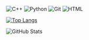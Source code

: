 ![C++](https://img.shields.io/badge/c++-%2300599C.svg?style=for-the-badge&logo=c%2B%2B&logoColor=white)
![Python](https://img.shields.io/badge/python-%233776AB.svg?style=for-the-badge&logo=python&logoColor=white)
![Git](https://img.shields.io/badge/git-%23007ACC.svg?style=for-the-badge&logo=git&logoColor=white)
![HTML](https://img.shields.io/badge/html-%23007ACC.svg?style=for-the-badge&logo=html5&logoColor=white)


[![Top Langs](https://github-readme-stats.vercel.app/api/top-langs/?username=Las-Tik308V&layout=compact&theme=vision-friendly-dark)](https://github.com/anuraghazra/github-readme-stats)

![GitHub Stats](https://github-readme-stats.vercel.app/api?username=Las-Tik308&show_icons=true&theme=radical)&nbsp;
